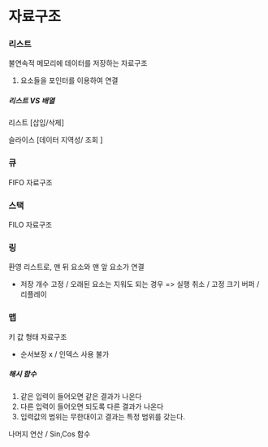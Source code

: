 # 자료구조


### 리스트

불연속적 메모리에 데이터를 저장하는 자료구조

1. 요소들을 포인터를 이용하여 연결

##### 리스트 VS 배열

리스트 [삽입/삭제]

슬라이스 [데이터 지역성/ 조회 ] 

### 큐

FIFO 자료구조

### 스택

FILO 자료구조


### 링

환영 리스트로, 맨 뒤 요소와 맨 앞 요소가 연결

- 저장 개수 고정 / 오래된 요소는 지워도 되는 경우
    => 실행 취소 / 고정 크기 버퍼 / 리플레이

### 맵

키 값 형태 자료구조

- 순서보장 x / 인덱스 사용 불가

##### 해시 함수 

1. 같은 입력이 들어오면 같은 결과가 나온다 
2. 다른 입력이 들어오면 되도록 다른 결과가 나온다
3. 입력값의 범위는 무한대이고 결과는 특정 범위를 갖는다.

 나머지 연산 / Sin,Cos 함수